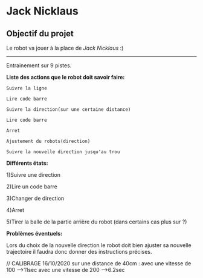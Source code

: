 # Jack Nicklaus

## Objectif du projet

Le robot va jouer à la place de *Jack Nicklaus* :)

__________________________________________________

Entrainement sur 9 pistes.

**Liste des actions que le robot doit savoir faire:**

`Suivre la ligne`

`Lire code barre`

`Suivre la direction(sur une certaine distance)`

`Lire code barre`

`Arret`

`Ajustement du robots(direction)`

`Suivre la nouvelle direction jusqu'au trou`



**Différents états:**

1)Suivre une direction

2)Lire un code barre

3)Changer de direction

4)Arret

5)Tirer la balle de la partie arrière du robot (dans certains cas plus sur ?)














**Problèmes éventuels:**

Lors du choix de la nouvelle direction le robot doit bien ajuster sa nouvelle trajectoire il faudra donc donner des instructions précises.

// CALIBRAGE 16/10/2020 
sur une distance de 40cm :
    avec une vitesse de 100 -->11sec
    avec une vitesse de 200 -->6.2sec








